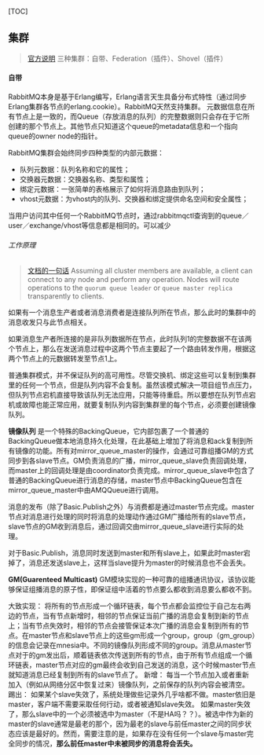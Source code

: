 [TOC]

## 集群
> [官方说明](https://www.rabbitmq.com/distributed.html)
> 三种集群：自带、Federation（插件）、Shovel（插件）

#### 自带
RabbitMQ本身是基于Erlang编写，Erlang语言天生具备分布式特性（通过同步Erlang集群各节点的erlang.cookie）。RabbitMQ天然支持集群。
元数据信息在所有节点上是一致的，而Queue（存放消息的队列）的完整数据则只会存在于它所创建的那个节点上。其他节点只知道这个queue的metadata信息和一个指向queue的owner node的指针。

RabbitMQ集群会始终同步四种类型的内部元数据：
- 队列元数据：队列名称和它的属性；
- 交换器元数据：交换器名称、类型和属性；
- 绑定元数据：一张简单的表格展示了如何将消息路由到队列；
- vhost元数据：为vhost内的队列、交换器和绑定提供命名空间和安全属性；

当用户访问其中任何一个RabbitMQ节点时，通过rabbitmqctl查询到的queue／user／exchange/vhost等信息都是相同的。可以减少

###### 工作原理
> [文档的一句话](https://www.rabbitmq.com/clustering.html#clustering-and-clients) Assuming all cluster members are available, a client can connect to any node and perform any operation. Nodes will route operations to the `quorum queue leader` or `queue master replica` transparently to clients.

如果有一个消息生产者或者消息消费者是连接队列所在节点，那么此时的集群中的消息收发只与此节点相关。

如果消息生产者所连接的是非队列数据所在节点，此时队列1的完整数据不在该两个节点上，那么在发送消息过程中这两个节点主要起了一个路由转发作用，根据这两个节点上的元数据转发至节点1上。

普通集群模式，并不保证队列的高可用性。尽管交换机、绑定这些可以复制到集群里的任何一个节点，但是队列内容不会复制。虽然该模式解决一项目组节点压力，但队列节点宕机直接导致该队列无法应用，只能等待重启。所以要想在队列节点宕机或故障也能正常应用，就要复制队列内容到集群里的每个节点，必须要创建镜像队列。

**镜像队列**
是一个特殊的BackingQueue，它内部包裹了一个普通的BackingQueue做本地消息持久化处理，在此基础上增加了将消息和ack复制到所有镜像的功能。所有对mirror_queue_master的操作，会通过可靠组播GM的方式同步到各slave节点。GM负责消息的广播，mirror_queue_slave负责回调处理，而master上的回调处理是由coordinator负责完成。mirror_queue_slave中包含了普通的BackingQueue进行消息的存储，master节点中BackingQueue包含在mirror_queue_master中由AMQQueue进行调用。

消息的发布（除了Basic.Publish之外）与消费都是通过master节点完成。master节点对消息进行处理的同时将消息的处理动作通过GM广播给所有的slave节点，slave节点的GM收到消息后，通过回调交由mirror_queue_slave进行实际的处理。

对于Basic.Publish，消息同时发送到master和所有slave上，如果此时master宕掉了，消息还发送slave上，这样当slave提升为master的时候消息也不会丢失。

**GM(Guarenteed Multicast)**
GM模块实现的一种可靠的组播通讯协议，该协议能够保证组播消息的原子性，即保证组中活着的节点要么都收到消息要么都收不到。

大致实现：
将所有的节点形成一个循环链表，每个节点都会监控位于自己左右两边的节点，当有节点新增时，相邻的节点保证当前广播的消息会复制到新的节点上；当有节点失效时，相邻的节点会接管保证本次广播的消息会复制到所有的节点。在master节点和slave节点上的这些gm形成一个group，group（gm_group）的信息会记录在mnesia中。不同的镜像队列形成不同的group。消息从master节点对于的gm发出后，顺着链表依次传送到所有的节点，由于所有节点组成一个循环链表，master节点对应的gm最终会收到自己发送的消息，这个时候master节点就知道消息已经复制到所有的slave节点了。
新增：
每当一个节点加入或者重新加入（例如从网络分区中恢复过来）镜像队列，之前保存的队列内容会被清空。
踢出：
如果某个slave失效了，系统处理做些记录外几乎啥都不做。master依旧是master，客户端不需要采取任何行动，或者被通知slave失效。
如果master失效了，那么slave中的一个必须被选中为master（不是HA吗？？）。被选中作为新的master的slave通常是最老的那个，因为最老的slave与前任master之间的同步状态应该是最好的。然而，需要注意的是，如果存在没有任何一个slave与master完全同步的情况，**那么前任master中未被同步的消息将会丢失。**